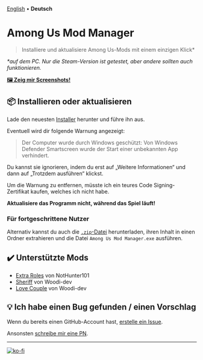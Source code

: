 [English](/README.md) • **Deutsch**

# Among Us Mod Manager
> Installiere und aktualisiere Among Us-Mods mit einem einzigen Klick*

*\*auf dem PC. Nur die Steam-Version ist getestet, aber andere sollten auch funktionieren.*

[**🖼️ Zeig mir Screenshots!**](https://ko-fi.com/album/Among-Us-Mod-Manager-L3L13NKR7)

## 📦 Installieren oder aktualisieren 
Lade den neuesten [Installer](https://github.com/moritzruth/among-us-mod-manager/releases/download/v1.2.0/AmongUsModManagerInstaller-1.2.0.exe)
herunter und führe ihn aus.

Eventuell wird dir folgende Warnung angezeigt:

> Der Computer wurde durch Windows geschützt: Von Windows Defender Smartscreen wurde der Start einer unbekannten App
> verhindert.

Du kannst sie ignorieren, indem du erst auf „Weitere Informationen“ und dann auf
„Trotzdem ausführen“ klickst.

Um die Warnung zu entfernen, müsste ich ein teures Code Signing-Zertifikat kaufen, welches ich nicht habe.

**Aktualisiere das Programm nicht, während das Spiel läuft!**

### Für fortgeschrittene Nutzer
Alternativ kannst du auch die
[`.zip`-Datei](https://github.com/moritzruth/among-us-mod-manager/releases/download/v1.2.0/AmongUsModManager-1.2.0.zip)
herunterladen, ihren Inhalt in einen Ordner extrahieren und die Datei `Among Us Mod Manager.exe` ausführen.

## ✔️ Unterstützte Mods
- [Extra Roles](https://github.com/NotHunter101/ExtraRolesAmongUs) von NotHunter101
- [Sheriff](https://github.com/Woodi-dev/Among-Us-Sheriff-Mod) von Woodi-dev
- [Love Couple](https://github.com/Woodi-dev/Among-Us-Love-Couple-Mod) von Woodi-dev

## 💡 Ich habe einen Bug gefunden / einen Vorschlag
Wenn du bereits einen GitHub-Account hast,
[erstelle ein Issue](https://github.com/moritzruth/among-us-mod-manager/issues/new).

Ansonsten [schreibe mir eine PN](https://twitter.com/moritz_ruth).

---

[![ko-fi](https://ko-fi.com/img/githubbutton_sm.svg)](https://ko-fi.com/I2I73NKH9)

